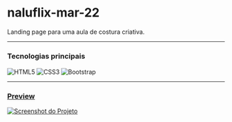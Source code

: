 # naluflix-mar-22
Landing page para uma aula de costura criativa.
<hr/>

### Tecnologias principais
<div style="display: inline_block">
  <img align="center" alt="HTML5" src="https://img.shields.io/badge/HTML5-E34F26?style=for-the-badge&logo=html5&logoColor=white" />
  <img align="center" alt="CSS3" src="https://img.shields.io/badge/CSS3-1572B6?style=for-the-badge&logo=css3&logoColor=white" />
  <img align="center" alt="Bootstrap" src="https://img.shields.io/badge/Bootstrap-563D7C?style=for-the-badge&logo=bootstrap&logoColor=white" />
</div>
<hr/>

### <a href="https://guyddogl.github.io/naluflix-mar-22/">Preview</a>
<a href="https://guyddogl.github.io/naluflix-mar-22/" target="_Blank"><img src="https://guyddogl.github.io/naluflix-mar-22/img/screencapture-guyddogl-github-io-naluflix-mar-22.webp" alt="Screenshot do Projeto" /></a>

